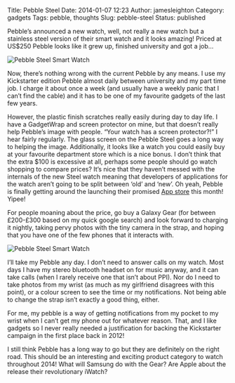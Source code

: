 Title: Pebble Steel
Date: 2014-01-07 12:23
Author: jamesleighton
Category: gadgets
Tags: pebble, thoughts
Slug: pebble-steel
Status: published

Pebble’s announced a new watch, well, not really a new watch but a stainless steel version of their smart watch and it looks amazing! Priced at US\$250 Pebble looks like it grew up, finished university and got a job…

![Pebble Steel Smart Watch](/images/pebble-steel.png)

Now, there’s nothing wrong with the current Pebble by any means. I use my Kickstarter edition Pebble almost daily between university and my part time job. I charge it about once a week (and usually have a weekly panic that I can’t find the cable) and it has to be one of my favourite gadgets of the last few years.

However, the plastic finish scratches really easily during day to day life. I have a GadgetWrap and screen protector on mine, but that doesn’t really help Pebble’s image with people. “Your watch has a screen protector?!” I hear fairly regularly. The glass screen on the Pebble Steel goes a long way to helping the image. Additionally, it looks like a watch you could easily buy at your favourite department store which is a nice bonus. I don’t think that the extra \$100 is excessive at all, perhaps some people should go watch shopping to compare prices? It’s nice that they haven’t messed with the internals of the new Steel watch meaning that developers of applications for the watch aren’t going to be split between ‘old’ and ‘new’. Oh yeah, Pebble is finally getting around the launching their promised [App store](https://developer.getpebble.com/blog/2014/01/06/Pebble-appstore/) this month! Yipee!

For people moaning about the price, go buy a Galaxy Gear (for between £200-£300 based on my quick google search) and look forward to charging it nightly, taking pervy photos with the tiny camera in the strap, and hoping that you have one of the few phones that it interacts with.

![Pebble Steel Smart Watch](/images/galaxy-gear.jpg)

I’ll take my Pebble any day. I don’t need to answer calls on my watch. Most days I have my stereo bluetooth headset on for music anyway, and it can take calls (when I rarely receive one that isn’t about PPI). Nor do I need to take photos from my wrist (as much as my girlfriend disagrees with this point), or a colour screen to see the time or my notifications. Not being able to change the strap isn’t exactly a good thing, either.

For me, my pebble is a way of getting notifications from my pocket to my wrist when I can’t get my phone out for whatever reason. That, and I like gadgets so I never really needed a justification for backing the Kickstarter campaign in the first place back in 2012!

I still think Pebble has a long way to go but they are definitely on the right road. This should be an interesting and exciting product category to watch throughout 2014! What will Samsung do with the Gear? Are Apple about the release their revolutionary iWatch?
